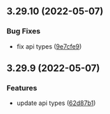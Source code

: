 ## 3.29.10 (2022-05-07)


### Bug Fixes

* fix api types ([9e7cfe9](https://github.com/purocean/yank-note-extension/commit/9e7cfe95f654ce2133d7ff9b9f2f1deccb1a0639))


## 3.29.9 (2022-05-07)


### Features

* update api types ([62d87b1](https://github.com/purocean/yank-note-extension/commit/62d87b15139151b4b8df66c048e5fc441d5cf4c7))
